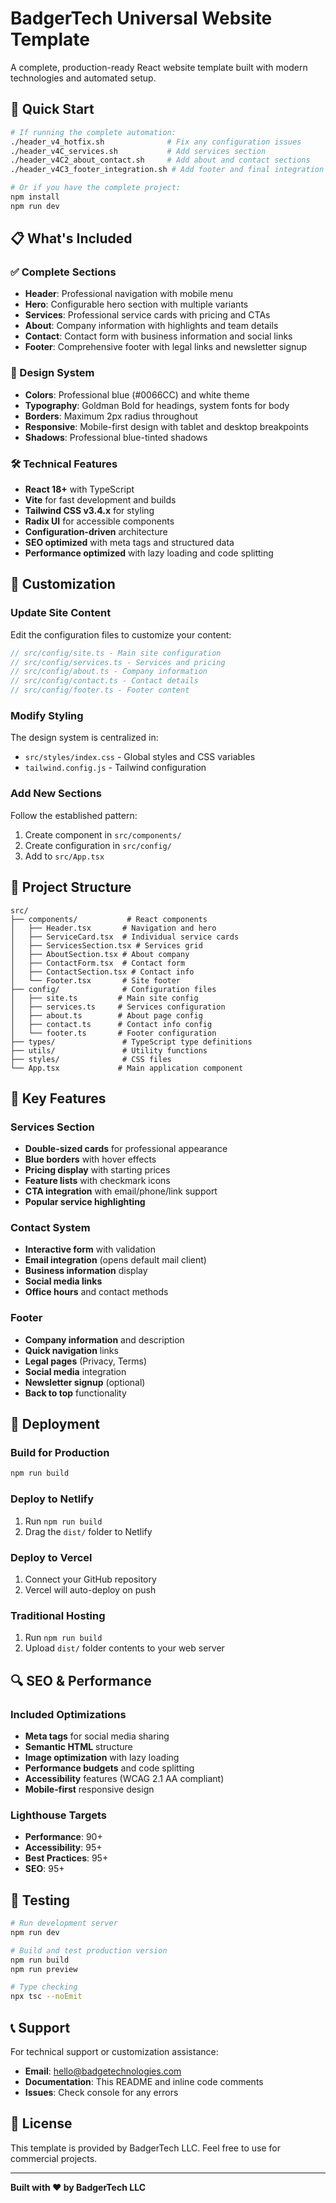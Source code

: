 # BadgerTech Universal Website Template

A complete, production-ready React website template built with modern technologies and automated setup.

## 🚀 Quick Start

```bash
# If running the complete automation:
./header_v4_hotfix.sh              # Fix any configuration issues
./header_v4C_services.sh           # Add services section
./header_v4C2_about_contact.sh     # Add about and contact sections  
./header_v4C3_footer_integration.sh # Add footer and final integration

# Or if you have the complete project:
npm install
npm run dev
```

## 📋 What's Included

### ✅ Complete Sections
- **Header**: Professional navigation with mobile menu
- **Hero**: Configurable hero section with multiple variants
- **Services**: Professional service cards with pricing and CTAs
- **About**: Company information with highlights and team details
- **Contact**: Contact form with business information and social links
- **Footer**: Comprehensive footer with legal links and newsletter signup

### 🎨 Design System
- **Colors**: Professional blue (#0066CC) and white theme
- **Typography**: Goldman Bold for headings, system fonts for body
- **Borders**: Maximum 2px radius throughout
- **Responsive**: Mobile-first design with tablet and desktop breakpoints
- **Shadows**: Professional blue-tinted shadows

### 🛠 Technical Features
- **React 18+** with TypeScript
- **Vite** for fast development and builds
- **Tailwind CSS v3.4.x** for styling
- **Radix UI** for accessible components
- **Configuration-driven** architecture
- **SEO optimized** with meta tags and structured data
- **Performance optimized** with lazy loading and code splitting

## 🔧 Customization

### Update Site Content
Edit the configuration files to customize your content:

```typescript
// src/config/site.ts - Main site configuration
// src/config/services.ts - Services and pricing
// src/config/about.ts - Company information
// src/config/contact.ts - Contact details
// src/config/footer.ts - Footer content
```

### Modify Styling
The design system is centralized in:
- `src/styles/index.css` - Global styles and CSS variables
- `tailwind.config.js` - Tailwind configuration

### Add New Sections
Follow the established pattern:
1. Create component in `src/components/`
2. Create configuration in `src/config/`
3. Add to `src/App.tsx`

## 📂 Project Structure

```
src/
├── components/           # React components
│   ├── Header.tsx       # Navigation and hero
│   ├── ServiceCard.tsx  # Individual service cards
│   ├── ServicesSection.tsx # Services grid
│   ├── AboutSection.tsx # About company
│   ├── ContactForm.tsx  # Contact form
│   ├── ContactSection.tsx # Contact info
│   └── Footer.tsx       # Site footer
├── config/              # Configuration files
│   ├── site.ts         # Main site config
│   ├── services.ts     # Services configuration
│   ├── about.ts        # About page config
│   ├── contact.ts      # Contact info config
│   └── footer.ts       # Footer configuration
├── types/               # TypeScript type definitions
├── utils/               # Utility functions
├── styles/              # CSS files
└── App.tsx             # Main application component
```

## 🎯 Key Features

### Services Section
- **Double-sized cards** for professional appearance
- **Blue borders** with hover effects
- **Pricing display** with starting prices
- **Feature lists** with checkmark icons
- **CTA integration** with email/phone/link support
- **Popular service highlighting**

### Contact System
- **Interactive form** with validation
- **Email integration** (opens default mail client)
- **Business information** display
- **Social media links**
- **Office hours** and contact methods

### Footer
- **Company information** and description
- **Quick navigation** links
- **Legal pages** (Privacy, Terms)
- **Social media** integration
- **Newsletter signup** (optional)
- **Back to top** functionality

## 🚀 Deployment

### Build for Production
```bash
npm run build
```

### Deploy to Netlify
1. Run `npm run build`
2. Drag the `dist/` folder to Netlify

### Deploy to Vercel
1. Connect your GitHub repository
2. Vercel will auto-deploy on push

### Traditional Hosting
1. Run `npm run build`
2. Upload `dist/` folder contents to your web server

## 🔍 SEO & Performance

### Included Optimizations
- **Meta tags** for social media sharing
- **Semantic HTML** structure
- **Image optimization** with lazy loading
- **Performance budgets** and code splitting
- **Accessibility** features (WCAG 2.1 AA compliant)
- **Mobile-first** responsive design

### Lighthouse Targets
- **Performance**: 90+
- **Accessibility**: 95+
- **Best Practices**: 95+
- **SEO**: 95+

## 🧪 Testing

```bash
# Run development server
npm run dev

# Build and test production version
npm run build
npm run preview

# Type checking
npx tsc --noEmit
```

## 📞 Support

For technical support or customization assistance:
- **Email**: hello@badgetechnologies.com
- **Documentation**: This README and inline code comments
- **Issues**: Check console for any errors

## 📄 License

This template is provided by BadgerTech LLC. Feel free to use for commercial projects.

---

**Built with ❤️ by BadgerTech LLC**
